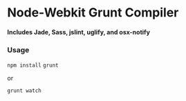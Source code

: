 # Node-Webkit Grunt Compiler
#### Includes Jade, Sass, jslint, uglify, and osx-notify

### Usage
```npm install```
```grunt```


or


```grunt watch```